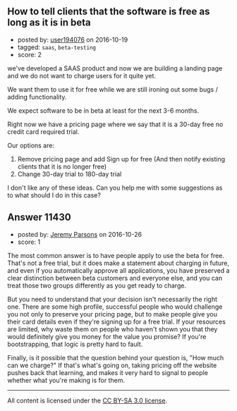 ## How to tell clients that the software is free as long as it is in beta

- posted by: [user194076](https://stackexchange.com/users/66083/user194076) on 2016-10-19
- tagged: `saas`, `beta-testing`
- score: 2

we've developed a SAAS product and now we are building a landing page and we do not want to charge users for it quite yet.

We want them to use it for free while we are still ironing out some bugs / adding functionality. 

We expect software to be in beta at least for the next 3-6 months.

Right now we have a pricing page where we say that it is a 30-day free no credit card required trial.

Our options are:

1. Remove pricing page and add Sign up for free (And then notify existing clients that it is no longer free)
2. Change 30-day trial to 180-day trial

I don't like any of these ideas. Can you help me with some suggestions as to what should I do in this case?



## Answer 11430

- posted by: [Jeremy Parsons](https://stackexchange.com/users/497810/jeremy-parsons) on 2016-10-26
- score: 1

The most common answer is to have people apply to use the beta for free. That's not a free trial, but it does make a statement about charging in future, and even if you automatically approve all applications, you have preserved a clear distinction between beta customers and everyone else, and you can treat those two groups differently as you get ready to charge.

But you need to understand that your decision isn't necessarily the right one. There are some high profile, successful people who would challenge you not only to preserve your pricing page, but to make people give you their card details even if they're signing up for a free trial. If your resources are limited, why waste them on people who haven't shown you that they would definitely give you money for the value you promise? If you're bootstrapping, that logic is pretty hard to fault.

Finally, is it possible that the question behind your question is, "How much can we charge?" If that's what's going on, taking pricing off the website pushes back that learning, and makes it very hard to signal to people whether what you're making is for them.



---

All content is licensed under the [CC BY-SA 3.0 license](https://creativecommons.org/licenses/by-sa/3.0/).
